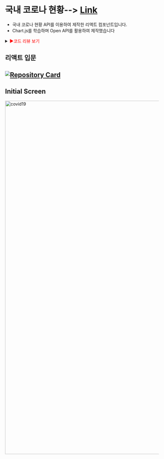 # 국내 코로나 현황--> [Link](https://kdn0325.github.io/covid19-app/index.html)

* 국내 코로나 현황 API를 이용하여 제작한 리액트 컴포넌트입니다.
* Chart.js를 학습하며 Open API를 활용하여 제작했습니다


<details>
<summary><span style="color:red">&#9658;코드 리뷰 보기</span></summary>
<div markdown="1">       
  
리액트 교육 과정을 수행하기 전 자바스크립트에서 사용했던 Ajax의 다양한 방식을 다시 한번 학습했고 Prop의 흐름 , JSX란 무엇인지 리액트의 장점이 무엇인지에 대해 새롭게 학습했습니다.
</div>
</details>


## 리액트 입문

## [![Repository Card](https://widget.realdeveloper.pro/api/card?user=kdn0325&repo=covid19-app)](https://github.com/kdn0325/covid19-app')


## Initial Screen

<img width="1157" alt="covid19" src="https://user-images.githubusercontent.com/91298955/148898928-5727cb4d-aec8-4162-8a29-8a838c9cee3f.png">



